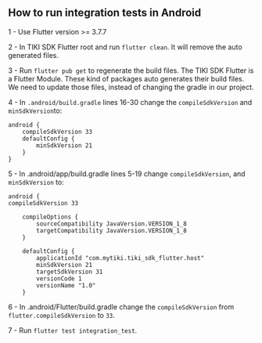 ## How to run integration tests in Android

1 - Use Flutter version >= 3.7.7

2 - In TIKI SDK Flutter root and run `flutter clean`. It will remove the auto generated files.

3 - Run `flutter pub get` to regenerate the build files.
    The TIKI SDK Flutter is a Flutter Module. These kind of packages auto generates their build files. 
    We need to update those files, instead of changing the gradle in our project.

4 - In `.android/build.gradle` lines 16-30 change the `compileSdkVersion` and `minSdkVersion`to:
```
android {
    compileSdkVersion 33
    defaultConfig {
        minSdkVersion 21
    }
}
```

5 - In .android/app/build.gradle lines  5-19 change `compileSdkVersion`, and `minSdkVersion` to:
```
android {
compileSdkVersion 33

    compileOptions {
        sourceCompatibility JavaVersion.VERSION_1_8
        targetCompatibility JavaVersion.VERSION_1_8
    }

    defaultConfig {
        applicationId "com.mytiki.tiki_sdk_flutter.host"
        minSdkVersion 21
        targetSdkVersion 31
        versionCode 1
        versionName "1.0"
    }
```

6 - In .android/Flutter/build.gradle change the `compileSdkVersion` from `flutter.compileSdkVersion` to `33`.

7 - Run `flutter test integration_test`.